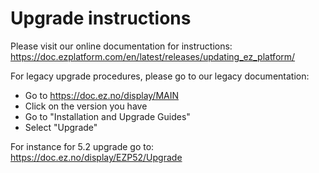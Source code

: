 # Upgrade instructions

Please visit our online documentation for instructions:
https://doc.ezplatform.com/en/latest/releases/updating_ez_platform/

For legacy upgrade procedures, please go to our legacy documentation:
* Go to https://doc.ez.no/display/MAIN
* Click on the version you have
* Go to "Installation and Upgrade Guides"
* Select "Upgrade"

For instance for 5.2 upgrade go to:
https://doc.ez.no/display/EZP52/Upgrade
